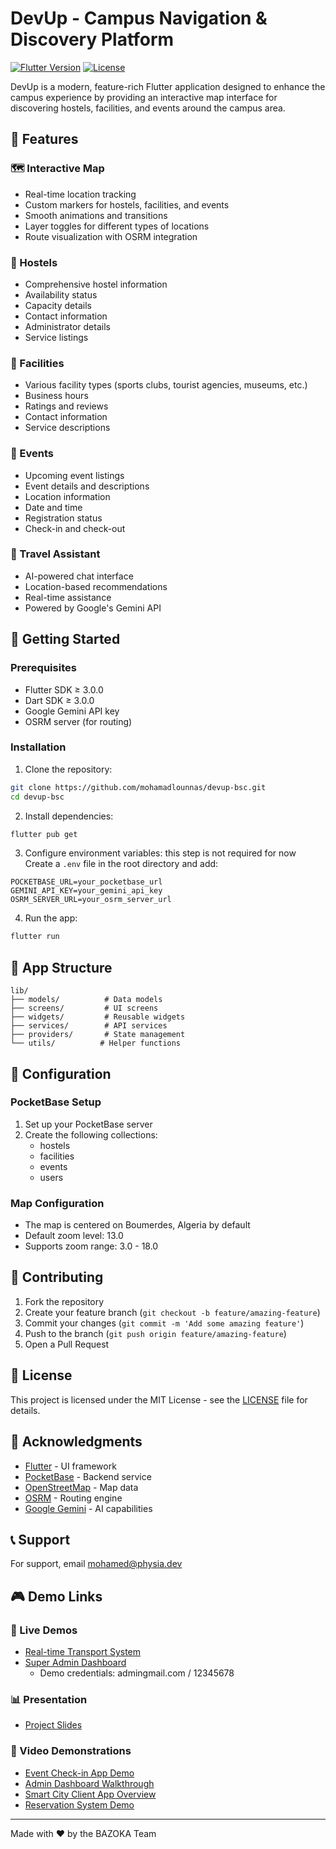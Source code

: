 # DevUp - Campus Navigation & Discovery Platform

[![Flutter Version](https://img.shields.io/badge/flutter-%3E%3D3.0.0-blue.svg)](https://flutter.dev/)
[![License](https://img.shields.io/badge/license-MIT-blue.svg)](LICENSE)

DevUp is a modern, feature-rich Flutter application designed to enhance the campus experience by providing an interactive map interface for discovering hostels, facilities, and events around the campus area.
 
## 🌟 Features

### 🗺️ Interactive Map
- Real-time location tracking
- Custom markers for hostels, facilities, and events
- Smooth animations and transitions
- Layer toggles for different types of locations
- Route visualization with OSRM integration

### 🏨 Hostels
- Comprehensive hostel information
- Availability status
- Capacity details
- Contact information
- Administrator details
- Service listings

### 🏢 Facilities
- Various facility types (sports clubs, tourist agencies, museums, etc.)
- Business hours
- Ratings and reviews
- Contact information
- Service descriptions

### 📅 Events
- Upcoming event listings
- Event details and descriptions
- Location information
- Date and time
- Registration status
- Check-in and check-out

### 💬 Travel Assistant
- AI-powered chat interface
- Location-based recommendations
- Real-time assistance
- Powered by Google's Gemini API

## 🚀 Getting Started

### Prerequisites
- Flutter SDK ≥ 3.0.0
- Dart SDK ≥ 3.0.0
- Google Gemini API key
- OSRM server (for routing)

### Installation

1. Clone the repository:
```bash
git clone https://github.com/mohamadlounnas/devup-bsc.git
cd devup-bsc
```

2. Install dependencies:
```bash
flutter pub get
```

3. Configure environment variables:
this step is not required for now
Create a `.env` file in the root directory and add:
```env
POCKETBASE_URL=your_pocketbase_url
GEMINI_API_KEY=your_gemini_api_key
OSRM_SERVER_URL=your_osrm_server_url
```

4. Run the app:
```bash
flutter run
```

## 📱 App Structure

```
lib/
├── models/          # Data models
├── screens/         # UI screens
├── widgets/         # Reusable widgets
├── services/        # API services
├── providers/       # State management
└── utils/          # Helper functions
```

## 🔧 Configuration

### PocketBase Setup
1. Set up your PocketBase server
2. Create the following collections:
   - hostels
   - facilities
   - events
   - users

### Map Configuration
- The map is centered on Boumerdes, Algeria by default
- Default zoom level: 13.0
- Supports zoom range: 3.0 - 18.0

## 🤝 Contributing

1. Fork the repository
2. Create your feature branch (`git checkout -b feature/amazing-feature`)
3. Commit your changes (`git commit -m 'Add some amazing feature'`)
4. Push to the branch (`git push origin feature/amazing-feature`)
5. Open a Pull Request

## 📄 License

This project is licensed under the MIT License - see the [LICENSE](LICENSE) file for details.

## 🙏 Acknowledgments

- [Flutter](https://flutter.dev/) - UI framework
- [PocketBase](https://pocketbase.io/) - Backend service
- [OpenStreetMap](https://www.openstreetmap.org/) - Map data
- [OSRM](http://project-osrm.org/) - Routing engine
- [Google Gemini](https://cloud.google.com/vertex-ai) - AI capabilities

## 📞 Support

For support, email mohamed@physia.dev

## 🎮 Demo Links

### 🎯 Live Demos
- [Real-time Transport System](https://transprts.cscclub.net/)
- [Super Admin Dashboard](https://app-bsc.mtdjari.com/) 
  - Demo credentials: admingmail.com / 12345678

### 📊 Presentation
- [Project Slides](https://www.canva.com/design/DAGZ6PhY77w/TFTl0wP0TjS3jyHNHgx0EQ/edit?utm_content=DAGZ6PhY77w&utm_campaign=designshare&utm_medium=link2&utm_source=sharebutton)

### 🎥 Video Demonstrations
- [Event Check-in App Demo](https://youtube.com/shorts/mEnrD6sqm8s?si=K6ngJfD3lUUx9uE9)
- [Admin Dashboard Walkthrough](https://youtu.be/M3ZfbVEqT6g)
- [Smart City Client App Overview](https://www.youtube.com/watch?v=qXjQRwkMnqE)
- [Reservation System Demo](https://www.youtube.com/watch?v=M3ZfbVEqT6g)

---
Made with ❤️ by the BAZOKA Team

